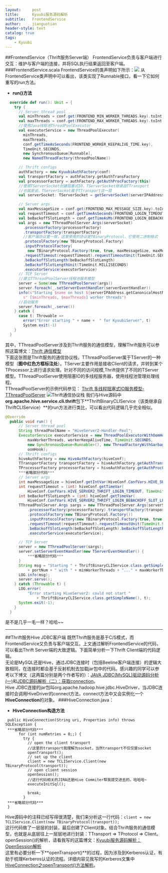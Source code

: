```yaml
---
layout:     post
title:      Kyuubi服务源码解析
subtitle:   FrontendService
author:     jianguotian
header-style: text
catalog: true
tags:
    - Kyuubi
---
```

##FrontendService（Thrift服务Server端）
FrontendService负责与客户端进行交互：维护与客户端的连接，并将SQL执行结果返回至客户端。
###FrontendService.scala
FrontendService的类声明如下所示：![](https://upload-images.jianshu.io/upload_images/7440793-9fcca9cca27706eb.png?imageMogr2/auto-orient/strip%7CimageView2/2/w/1240)
从FrontendService类声明中可以看出，该类实现了Runnable接口，看一下它如何重写的run方法。
- **run()方法**
```scala
  override def run(): Unit = {
    try {
      // Server thread pool
      val minThreads = conf.get(FRONTEND_MIN_WORKER_THREADS.key).toInt
      val maxThreads = conf.get(FRONTEND_MAX_WORKER_THREADS.key).toInt
      //使用Java线程池ThreadPoolExecutor
      val executorService = new ThreadPoolExecutor(
        minThreads,
        maxThreads,
        conf.getTimeAsSeconds(FRONTEND_WORKER_KEEPALIVE_TIME.key),
        TimeUnit.SECONDS,
        new SynchronousQueue[Runnable],
        new NamedThreadFactory(threadPoolName))

      // Thrift configs
      authFactory = new KyuubiAuthFactory(conf)
      val transportFactory = authFactory.getAuthTransFactory
      val processorFactory = authFactory.getAuthProcFactory(this)
      //使用TServerSocket创建阻塞式IO，TServerSocket继承自TTransport
      //也就是说，TServerSocket属于TTransport这一层
      val serverSocket: TServerSocket = getServerSocket(serverIPAddress, portNum)

      // Server args
      val maxMessageSize = conf.get(FRONTEND_MAX_MESSAGE_SIZE.key).toInt
      val requestTimeout = conf.getTimeAsSeconds(FRONTEND_LOGIN_TIMEOUT.key).toInt
      val beBackoffSlotLength = conf.getTimeAsMs(FRONTEND_LOGIN_BEBACKOFF_SLOT_LENGTH.key).toInt
      val args = new TThreadPoolServer.Args(serverSocket)
        .processorFactory(processorFactory)
        .transportFactory(transportFactory)
        //客户端协议要一致，这里使用的协议是TBinaryProtocol，它使用二进制格式
        .protocolFactory(new TBinaryProtocol.Factory)
        .inputProtocolFactory(
          new TBinaryProtocol.Factory(true, true, maxMessageSize, maxMessageSize))
        .requestTimeout(requestTimeout).requestTimeoutUnit(TimeUnit.SECONDS)
        .beBackoffSlotLength(beBackoffSlotLength)
        .beBackoffSlotLengthUnit(TimeUnit.MILLISECONDS)
        .executorService(executorService)
      // TCP Server
      //建立TThreadPoolServer线程池服务模型
      server = Some(new TThreadPoolServer(args))
      server.foreach(_.setServerEventHandler(serverEventHandler))
      info(s"Starting $name on host ${serverIPAddress.getCanonicalHostName} at port $portNum with" +
        s" [$minThreads, $maxThreads] worker threads")
      //启动服务
      server.foreach(_.serve())
    } catch {
      case t: Throwable =>
        error("Error starting " + name +  " for KyuubiServer", t)
        System.exit(-1)
    }
  }
```
其中，TThreadPoolServer涉及到Thrift服务的通信模型，理解Thrift服务可以参照这篇博文：[Thrift 通信模型](https://qinzhaokun.github.io/2017/09/12/Thrift%E9%80%9A%E4%BF%A1%E6%A8%A1%E5%9E%8B/)  
下面这张图是Thrift服务的通信协议栈，TThreadPoolServer属于TServer的一种模型（**图中红色方框标注处**）。TServer主要作用是接收Client的请求，并转到某个TProcessor上进行请求处理。针对不同的访问规模,Thrift提供了不同的TServer模型。TThreadPoolServer使用阻塞IO的多线程服务器，使用线程池管理处理线程。  
TThreadPoolServer的示例代码参见：
[Thrift 多线程阻塞式IO服务模型-TThreadPoolServer](https://blog.csdn.net/zhu_tianwei/article/details/44002891)
![Thrift通信协议栈](https://upload-images.jianshu.io/upload_images/7440793-4be22881309a50d5.png?imageMogr2/auto-orient/strip%7CimageView2/2/w/1240)
我们与Hive源码中**org.apache.hive.service.cli.thrift**包下**ThriftBinaryCLIService（该类继承自ThriftCLIService）**的run方法进行类比，可以看出代码逻辑几乎完全相似。
```java
@Override
  public void run() {
      // Server thread pool
      String threadPoolName = "HiveServer2-Handler-Pool";
      ExecutorService executorService = new ThreadPoolExecutorWithOomHook(minWorkerThreads,
          maxWorkerThreads, workerKeepAliveTime, TimeUnit.SECONDS,
          new SynchronousQueue<Runnable>(), new ThreadFactoryWithGarbageCleanup(threadPoolName),
          oomHook);
      // Thrift configs
      hiveAuthFactory = new HiveAuthFactory(hiveConf);
      TTransportFactory transportFactory = hiveAuthFactory.getAuthTransFactory();
      TProcessorFactory processorFactory = hiveAuthFactory.getAuthProcFactory(this);
      ***省略部分代码***
      // Server args
      int maxMessageSize = hiveConf.getIntVar(HiveConf.ConfVars.HIVE_SERVER2_THRIFT_MAX_MESSAGE_SIZE);
      int requestTimeout = (int) hiveConf.getTimeVar(
          HiveConf.ConfVars.HIVE_SERVER2_THRIFT_LOGIN_TIMEOUT, TimeUnit.SECONDS);
      int beBackoffSlotLength = (int) hiveConf.getTimeVar(
          HiveConf.ConfVars.HIVE_SERVER2_THRIFT_LOGIN_BEBACKOFF_SLOT_LENGTH, TimeUnit.MILLISECONDS);
      TThreadPoolServer.Args sargs = new TThreadPoolServer.Args(serverSocket)
          .processorFactory(processorFactory).transportFactory(transportFactory)
          .protocolFactory(new TBinaryProtocol.Factory())
          .inputProtocolFactory(new TBinaryProtocol.Factory(true, true, maxMessageSize, maxMessageSize))
          .requestTimeout(requestTimeout).requestTimeoutUnit(TimeUnit.SECONDS)
          .beBackoffSlotLength(beBackoffSlotLength).beBackoffSlotLengthUnit(TimeUnit.MILLISECONDS)
          .executorService(executorService);

      // TCP Server
      server = new TThreadPoolServer(sargs);
      server.setServerEventHandler(new TServerEventHandler() {
          ***省略部分代码***
      }
      String msg = "Starting " + ThriftBinaryCLIService.class.getSimpleName() + " on port "
          + portNum + " with " + minWorkerThreads + "..." + maxWorkerThreads + " worker threads";
      LOG.info(msg);
      server.serve();
    } catch (Throwable t) {
      LOG.error(
          "Error starting HiveServer2: could not start "
              + ThriftBinaryCLIService.class.getSimpleName(), t);
      System.exit(-1);
    }
  }
```
是不是几乎一毛一样？哈哈~~
***
##Thrift服务Hive JDBC客户端
既然Thrift服务是基于C/S模式，而FrontendService又负责与客户端交互。上文通过解析FrontendService的代码，可以看出Thrift Server端的大致逻辑。下面简单分析一下Thrift Client端的代码逻辑。  
无论是MySQL还是Hive，通过JDBC连接时（包括Beeline客户端连接）的逻辑大致相同，在连接时都会基于反射机制去加载jar包中的代码。感兴趣的同学可以参考以下博文（这两篇分别是两个作者写的）：[JAVA JDBC(MySQL)驱动源码分析(一)](https://blog.csdn.net/brilliancezhou/article/details/5425655)和[JDBC源码解析（二）：获取connection](https://www.jianshu.com/p/e2d267497cf6)。  
Hive JDBC连接的jar包叫org.apache.hadoop.hive.jdbc.HiveDriver，当JDBC连接时会调用HiveDriver的connect方法，connect方法中又会实例化一个**HiveConnection**的对象。
###HiveConnection.java：
- **HiveConnection构造方法**
```
 public HiveConnection(String uri, Properties info) throws SQLException {
 ***省略部分代码***
      for (int numRetries = 0;;) {
        try {
          // open the client transport
          //这里的transport我理解为socket，当然transport不仅仅是socket
          openTransport();
          // set up the client
          client = new TCLIService.Client(new TBinaryProtocol(transport));
          // open client session
          openSession();
          //这行代码相关的JIRA还是Hive Commiter帮我提交进去的，哈哈哈~
          executeInitSql();

          break;
        } 
 ***省略部分代码***
 }
```
Hive源码中的注释已经写得很清楚，我们来分析这一行代码：`client = new TCLIService.Client(new TBinaryProtocol(transport));`  
这行代码做了一层层的封装，最后创建了Client对象。结合Thrift服务的通信模型，也就是从底层往上一层层地进行封装：TTransport => TProtocol => Client。
openSession()的解析，请看我写的这篇博文：[Kyuubi服务源码解析：OpenSession解析](https://www.jianshu.com/p/e3e26c73b396)  
这里有必要分析一下**openTransport()**的过程，因为涉及到Kerberos认证，有助于梳理Kerberos认证的流程。详细内容见我写的Kerberos文集中[HiveConnection之openTransport()方法解析](https://www.jianshu.com/p/79626006351d)。